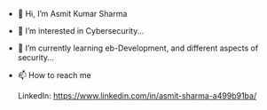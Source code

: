 - 👋 Hi, I’m Asmit Kumar Sharma
- 👀 I’m interested in Cybersecurity...
- 🌱 I’m currently learning eb-Development, and different aspects of security...
- 📫 How to reach me 
  
    LinkedIn: https://www.linkedin.com/in/asmit-sharma-a499b91ba/
  
